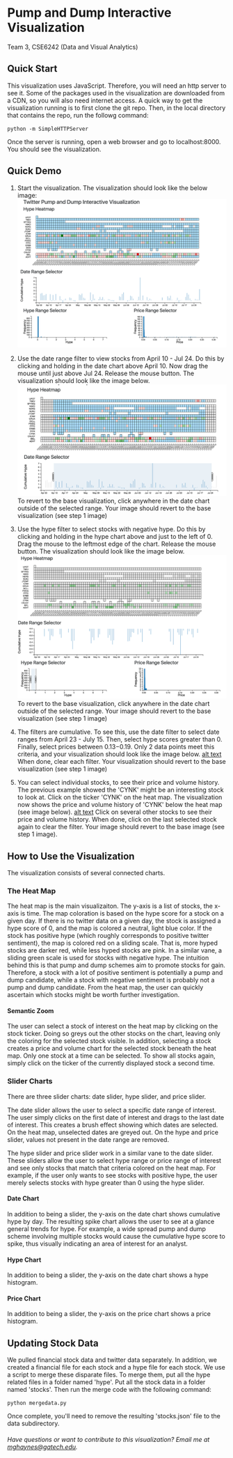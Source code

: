 # Pump and Dump Interactive Visualization
Team 3, CSE6242 (Data and Visual Analytics)

## Quick Start
This visualization uses JavaScript. Therefore, you will need an http server to see it. Some of the packages used in the visualization are downloaded from a CDN, so you will also need internet access. A quick way to get the visualization running is to first clone the git repo. Then, in the local directory that contains the repo, run the followg command:
```
python -m SimpleHTTPServer
```

Once the server is running, open a web browser and go to localhost:8000. You should see the visualization.

## Quick Demo
1. Start the visualization. The visualization should look like the below image:
![alt text][pump_dump_vis]

2. Use the date range filter to view stocks from April 10 - Jul 24. Do this by clicking and holding in the date chart above April 10. Now drag the mouse until just above Jul 24. Release the mouse button. The visualization should look like the image below. ![alt text][date_slider_example] To revert to the base visualization, click anywhere in the date chart outside of the selected range. Your image should revert to the base visualization (see step 1 image)

3. Use the hype filter to select stocks with negative hype. Do this by clicking and holding in the hype chart above and just to the left of 0. Drag the mouse to the leftmost edge of the chart. Release the mouse button. The visualization should look like the image below.  ![alt text][neg_hype_example] To revert to the base visualization, click anywhere in the date chart outside of the selected range. Your image should revert to the base visualization (see step 1 image)

4. The filters are cumulative. To see this, use the date filter to select date ranges from April 23 - July 15. Then, select hype scores greater than 0. Finally, select prices between $0.13-$0.19. Only 2 data points meet this criteria, and your visualization should look like the image below. [alt text][all_filters_example] When done, clear each filter. Your visualization should revert to the base visualization (see step 1 image)

5. You can select individual stocks, to see their price and volume history. The previous example showed the 'CYNK' might be an interesting stock to look at. Click on the ticker 'CYNK' on the heat map. The visualization now shows the price and volume history of 'CYNK' below the heat map (see image below). [alt text][pump_dump_example] Click on several other stocks to see their price and volume history. When done, click on the last selected stock again to clear the filter. Your image should revert to the base image (see step 1 image).



## How to Use the Visualization

The visualization consists of several connected charts.

### The Heat Map
The heat map is the main visualizaiton. The y-axis is a list of stocks, the x-axis is time. The map coloration is based on the hype score for a stock on a given day. If there is no twitter data on a given day, the stock is assigned a hype score of 0, and the map is colored a neutral, light blue color. If the stock has positive hype (which roughly corresponds to positive twitter sentiment), the map is colored red on a sliding scale. That is, more hyped stocks are darker red, while less hyped stocks are pink. In a similar vane, a sliding green scale is used for stocks with negative hype. The intuition behind this is that pump and dump schemes aim to promote stocks for gain. Therefore, a stock with a lot of positive sentiment is potentially a pump and dump candidate, while a stock with negative sentiment is probably not a pump and dump candidate. From the heat map, the user can quickly ascertain which stocks might be worth further investigation.

#### Semantic Zoom
The user can select a stock of interest on the heat map by clicking on the stock ticker. Doing so greys out the other stocks on the chart, leaving only the coloring for the selected stock visible. In addition, selecting a stock creates a price and volume chart for the selected stock beneath the heat map. Only one stock at a time can be selected. To show all stocks again, simply click on the ticker of the currently displayed stock a second time.

### Slider Charts
There are three slider charts: date slider, hype slider, and price slider.

The date slider allows the user to select a specific date range of interest. The user simply clicks on the first date of interest and drags to the last date of interest. This creates a brush effect showing which dates are selected. On the heat map, unselected dates are greyed out. On the hype and price slider, values not present in the date range are removed.

The hype slider and price slider work in a similar vane to the date slider. These sliders allow the user to select hype range or price range of interest and see only stocks that match that criteria colored on the heat map. For example, if the user only wants to see stocks with positive hype, the user merely selects stocks with hype greater than 0 using the hype slider.

#### Date Chart
In addition to being a slider, the y-axis on the date chart shows cumulative hype by day. The resulting spike chart allows the user to see at a glance general trends for hype. For example, a wide spread pump and dump scheme involving multiple stocks would cause the cumulative hype score to spike, thus visually indicating an area of interest for an analyst.

#### Hype Chart
In addition to being a slider, the y-axis on the date chart shows a hype histogram. 

#### Price Chart
In addition to being a slider, the y-axis on the price chart shows a price histogram. 

## Updating Stock Data
We pulled financial stock data and twitter data separately. In addition, we created a financial file for each stock and a hype file for each stock. We use a script to merge these disparate files. To merge them, put all the hype related files in a folder named 'hype'. Put all the stock data in a folder named 'stocks'. Then run the merge code with the following command:
```
python mergedata.py
```
Once complete, you'll need to remove the resulting 'stocks.json' file to the data subdirectory.

###### Have questions or want to contribute to this visualization? Email me at mghaynes@gatech.edu. 
[pump_dump_vis]: https://github.com/mghaynes/pumpDumpVis/blob/master/images/pump_dump_vis.png "Pump and dump interactive visualization"
[date_slider_example]: https://github.com/mghaynes/pumpDumpVis/blob/master/images/april10-jul24.png "Date filter example (Apr 10 - Jul 24)"
[neg_hype_example]: https://github.com/mghaynes/pumpDumpVis/blob/master/images/just%20negative%20hype.png "Example using hype filter to show only negative hype"
[all_filters_example]: https://github.com/mghaynes/pumpDumpVis/blob/master/images/all_selectors.png "Example showing slider filters are cumulative"
[pump_dump_example]: https://github.com/mghaynes/pumpDumpVis/blob/master/images/example_pump_dump.png "Example of a potential pump and dump stock"
